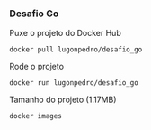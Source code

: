 ### Desafio Go

Puxe o projeto do Docker Hub

    docker pull lugonpedro/desafio_go

Rode o projeto

    docker run lugonpedro/desafio_go

Tamanho do projeto (1.17MB)

    docker images
